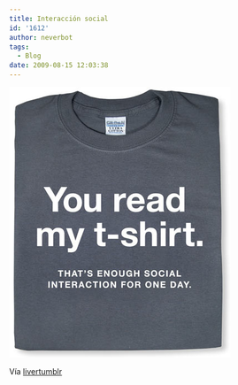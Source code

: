 ```yaml
---
title: Interacción social
id: '1612'
author: neverbot
tags:
  - Blog
date: 2009-08-15 12:03:38
---
```


[![](./interaccion-social/DXRTy7Pq1qcyzqyxsfOf03jwo1_400.jpg)](http://livercake.tumblr.com/post/151046808/m-s-que-una-polera-un-estilo-de-vida-via)

Vía [livertumblr](http://livercake.tumblr.com/post/151046808/m-s-que-una-polera-un-estilo-de-vida-via)
